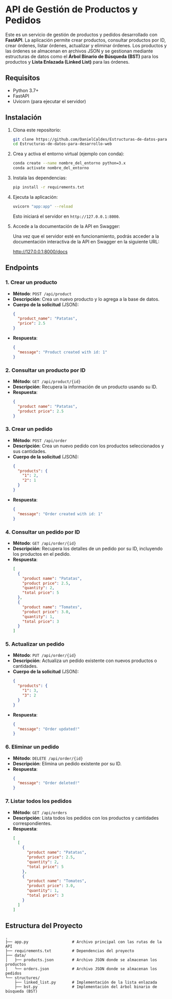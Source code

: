# API de Gestión de Productos y Pedidos

Este es un servicio de gestión de productos y pedidos desarrollado con **FastAPI**. La aplicación permite crear productos, consultar productos por ID, crear órdenes, listar órdenes, actualizar y eliminar órdenes. Los productos y las órdenes se almacenan en archivos JSON y se gestionan mediante estructuras de datos como el **Árbol Binario de Búsqueda (BST)** para los productos y **Lista Enlazada (Linked List)** para las órdenes.

## Requisitos

- Python 3.7+
- FastAPI
- Uvicorn (para ejecutar el servidor)

## Instalación

1. Clona este repositorio:

   ```bash
   git clone https://github.com/DanielCaldes/Estructuras-de-datos-para-desarrollo-web.git
   cd Estructuras-de-datos-para-desarrollo-web
   ```

2. Crea y activa el entorno virtual (ejemplo con conda):

   ```bash
   conda create --name nombre_del_entorno python=3.x
   conda activate nombre_del_entorno
   ```

3. Instala las dependencias:

   ```bash
   pip install -r requirements.txt
   ```

4. Ejecuta la aplicación:

   ```bash
   uvicorn "app:app" --reload
   ```

   Esto iniciará el servidor en `http://127.0.0.1:8000`.

5. Accede a la documentación de la API en Swagger:

   Una vez que el servidor esté en funcionamiento, podrás acceder a la documentación interactiva de la API en Swagger en la siguiente URL:
   
   http://127.0.0.1:8000/docs

## Endpoints

### **1. Crear un producto**

- **Método**: `POST /api/product`
- **Descripción**: Crea un nuevo producto y lo agrega a la base de datos.
- **Cuerpo de la solicitud** (JSON):
  ```json
  {
    "product_name": "Patatas",
    "price": 2.5
  }
  ```
- **Respuesta**:
  ```json
  {
    "message": "Product created with id: 1"
  }
  ```

### **2. Consultar un producto por ID**

- **Método**: `GET /api/product/{id}`
- **Descripción**: Recupera la información de un producto usando su ID.
- **Respuesta**:
  ```json
  {
    "product name": "Patatas",
    "product price": 2.5
  }
  ```

### **3. Crear un pedido**

- **Método**: `POST /api/order`
- **Descripción**: Crea un nuevo pedido con los productos seleccionados y sus cantidades.
- **Cuerpo de la solicitud** (JSON):
  ```json
  {
    "products": {
      "1": 2,
      "2": 1
    }
  }
  ```
- **Respuesta**:
  ```json
  {
    "message": "Order created with id: 1"
  }
  ```

### **4. Consultar un pedido por ID**

- **Método**: `GET /api/order/{id}`
- **Descripción**: Recupera los detalles de un pedido por su ID, incluyendo los productos en el pedido.
- **Respuesta**:
  ```json
  [
    {
      "product name": "Patatas",
      "product price": 2.5,
      "quantity": 2,
      "total price": 5
    },
    {
      "product name": "Tomates",
      "product price": 3.0,
      "quantity": 1,
      "total price": 3
    }
  ]
  ```

### **5. Actualizar un pedido**

- **Método**: `PUT /api/order/{id}`
- **Descripción**: Actualiza un pedido existente con nuevos productos o cantidades.
- **Cuerpo de la solicitud** (JSON):
  ```json
  {
    "products": {
      "1": 3,
      "3": 2
    }
  }
  ```
- **Respuesta**:
  ```json
  {
    "message": "Order updated!"
  }
  ```

### **6. Eliminar un pedido**

- **Método**: `DELETE /api/order/{id}`
- **Descripción**: Elimina un pedido existente por su ID.
- **Respuesta**:
  ```json
  {
    "message": "Order deleted!"
  }
  ```

### **7. Listar todos los pedidos**

- **Método**: `GET /api/orders`
- **Descripción**: Lista todos los pedidos con los productos y cantidades correspondientes.
- **Respuesta**:
  ```json
  [
    [
      {
        "product name": "Patatas",
        "product price": 2.5,
        "quantity": 2,
        "total price": 5
      },
      {
        "product name": "Tomates",
        "product price": 3.0,
        "quantity": 1,
        "total price": 3
      }
    ]
  ]
  ```

## Estructura del Proyecto

```
.
├── app.py                   # Archivo principal con las rutas de la API
├── requirements.txt         # Dependencias del proyecto
├── data/
│   ├── products.json        # Archivo JSON donde se almacenan los productos
│   └── orders.json          # Archivo JSON donde se almacenan los pedidos
└── structures/
    ├── linked_list.py       # Implementación de la lista enlazada
    ├── bst.py               # Implementación del árbol binario de búsqueda (BST)
```
